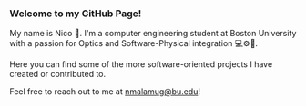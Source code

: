 ### Welcome to my GitHub Page!
My name is Nico 👋. I'm a computer engineering student at Boston University with a passion for Optics and Software-Physical integration 💻⚙️🔧. 

Here you can find some of the more software-oriented projects I have created or contributed to. 

Feel free to reach out to me at nmalamug@bu.edu!


<!--
<img src="https://github-readme-stats.vercel.app/api/top-langs/?username=nmalamug"/>

**nmalamug/nmalamug** is a ✨ _special_ ✨ repository because its `README.md` (this file) appears on your GitHub profile.

Here are some ideas to get you started:

- 🔭 I’m currently working on ...
- 🌱 I’m currently learning ...
- 👯 I’m looking to collaborate on ...
- 🤔 I’m looking for help with ...
- 💬 Ask me about ...
- 📫 How to reach me: ...
- 😄 Pronouns: ...
- ⚡ Fun fact: ...
-->
